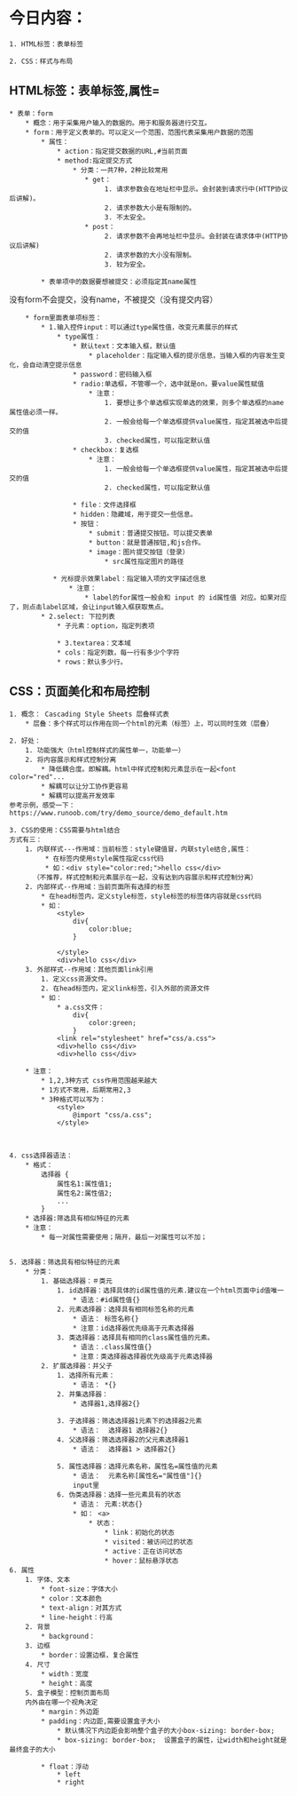 # 今日内容：

	1. HTML标签：表单标签

	2. CSS：样式与布局


##  HTML标签：表单标签,属性=
	* 表单：form
		* 概念：用于采集用户输入的数据的。用于和服务器进行交互。
		* form：用于定义表单的。可以定义一个范围，范围代表采集用户数据的范围
            * 属性：
                * action：指定提交数据的URL,#当前页面
                * method:指定提交方式
                    * 分类：一共7种，2种比较常用
                       * get：
                            1. 请求参数会在地址栏中显示。会封装到请求行中(HTTP协议后讲解)。
                            2. 请求参数大小是有限制的。
                            3. 不太安全。
                       * post：
                            2. 请求参数不会再地址栏中显示。会封装在请求体中(HTTP协议后讲解)
                            2. 请求参数的大小没有限制。
                            3. 较为安全。

            * 表单项中的数据要想被提交：必须指定其name属性
没有form不会提交，没有name，不被提交（没有提交内容）
		
		* form里面表单项标签：
			* 1.输入控件input：可以通过type属性值，改变元素展示的样式
				* type属性：
					* 默认text：文本输入框，默认值
						* placeholder：指定输入框的提示信息，当输入框的内容发生变化，会自动清空提示信息	
					* password：密码输入框
					* radio:单选框，不管哪一个，选中就是on，要value属性赋值
						* 注意：
							1. 要想让多个单选框实现单选的效果，则多个单选框的name属性值必须一样。
							2. 一般会给每一个单选框提供value属性，指定其被选中后提交的值
							3. checked属性，可以指定默认值
					* checkbox：复选框
						* 注意：
							1. 一般会给每一个单选框提供value属性，指定其被选中后提交的值
							2. checked属性，可以指定默认值

					* file：文件选择框
					* hidden：隐藏域，用于提交一些信息。
					* 按钮：
						* submit：普通提交按钮。可以提交表单
						* button：就是普通按钮,和js合作。
						* image：图片提交按钮（登录）
							* src属性指定图片的路径	

			   * 光标提示效果label：指定输入项的文字描述信息
				   * 注意：
					   * label的for属性一般会和 input 的 id属性值 对应。如果对应了，则点击label区域，会让input输入框获取焦点。
			* 2.select: 下拉列表
				* 子元素：option，指定列表项
				
    			* 3.textarea：文本域
				* cols：指定列数，每一行有多少个字符
				* rows：默认多少行。

## CSS：页面美化和布局控制
	1. 概念： Cascading Style Sheets 层叠样式表
		* 层叠：多个样式可以作用在同一个html的元素（标签）上，可以同时生效（层叠）

	2. 好处：
		1. 功能强大（html控制样式的属性单一，功能单一）
		2. 将内容展示和样式控制分离
			* 降低耦合度。即解耦。html中样式控制和元素显示在一起<font color="red"...
			* 解耦可以让分工协作更容易
			* 解耦可以提高开发效率
	参考示例，感受一下：https://www.runoob.com/try/demo_source/demo_default.htm

	3. CSS的使用：CSS需要与html结合
	方式有三：
		1. 内联样式---作用域：当前标签：style键值冒，内联style结合,属性：
			 * 在标签内使用style属性指定css代码
			 * 如：<div style="color:red;">hello css</div>
	      （不推荐，样式控制和元素展示在一起，没有达到内容展示和样式控制分离）
		2. 内部样式--作用域：当前页面所有选择的标签
			* 在head标签内，定义style标签，style标签的标签体内容就是css代码
			* 如：
				<style>
			        div{
			            color:blue;
			        }
			
			    </style>
				<div>hello css</div>
		3. 外部样式--作用域：其他页面link引用
			1. 定义css资源文件。
    		2. 在head标签内，定义link标签，引入外部的资源文件
    		* 如：
	    		* a.css文件：
					div{
					    color:green;
					}
				<link rel="stylesheet" href="css/a.css">
				<div>hello css</div>
				<div>hello css</div>

		* 注意：
			* 1,2,3种方式 css作用范围越来越大
			* 1方式不常用，后期常用2,3
			* 3种格式可以写为：
				<style>
			        @import "css/a.css";
			    </style>



	4. css选择器语法：
		* 格式：
			选择器 {
				属性名1:属性值1;
				属性名2:属性值2;
				...
			}
		* 选择器:筛选具有相似特征的元素
		* 注意：
			* 每一对属性需要使用；隔开，最后一对属性可以不加；


	5. 选择器：筛选具有相似特征的元素
		* 分类：
			1. 基础选择器：＃类元
				1. id选择器：选择具体的id属性值的元素.建议在一个html页面中id值唯一
			        * 语法：#id属性值{}
			    2. 元素选择器：选择具有相同标签名称的元素
			        * 语法： 标签名称{}
			        * 注意：id选择器优先级高于元素选择器
			    3. 类选择器：选择具有相同的class属性值的元素。
			        * 语法：.class属性值{}
			        * 注意：类选择器选择器优先级高于元素选择器
			2. 扩展选择器：并父子
				1. 选择所有元素：
					* 语法： *{}
				2. 并集选择器：
					* 选择器1,选择器2{}
				
				3. 子选择器：筛选选择器1元素下的选择器2元素
					* 语法：  选择器1 选择器2{}
				4. 父选择器：筛选选择器2的父元素选择器1
					* 语法：  选择器1 > 选择器2{}

				5. 属性选择器：选择元素名称，属性名=属性值的元素
					* 语法：  元素名称[属性名="属性值"]{}
                    input里
				6. 伪类选择器：选择一些元素具有的状态
					* 语法： 元素:状态{}
					* 如： <a>
						* 状态：
							* link：初始化的状态
							* visited：被访问过的状态
							* active：正在访问状态
							* hover：鼠标悬浮状态
	6. 属性
		1. 字体、文本
			* font-size：字体大小
			* color：文本颜色
			* text-align：对其方式
			* line-height：行高 
		2. 背景
			* background：
		3. 边框
			* border：设置边框，复合属性
		4. 尺寸
			* width：宽度
			* height：高度
		5. 盒子模型：控制页面布局
		内外由在哪一个视角决定
			* margin：外边距
			* padding：内边距,需要设置盒子大小
				* 默认情况下内边距会影响整个盒子的大小box-sizing: border-box;
				* box-sizing: border-box;  设置盒子的属性，让width和height就是最终盒子的大小

			* float：浮动
				* left
				* right




